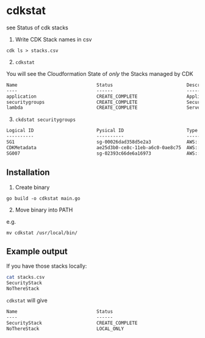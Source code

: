 # cdkstat

see Status of cdk stacks

1) Write CDK Stack names in csv

`cdk ls > stacks.csv`

2) `cdkstat`

You will see the Cloudformation State of *only* the Stacks managed by CDK

```txt
Name                             Status                           Description
----                             ------                           -----------
application                      CREATE_COMPLETE                  Application Server
securitygroups                   CREATE_COMPLETE                  Security Groups
lambda                           CREATE_COMPLETE                  Serverless Stuff
```

3) `ckdstat securitygroups`

```txt
Logical ID                       Pysical ID                       Type                             Status
----------                       ----------                       -----------                      -----------
SG1                              sg-00026dad358d5e2a3             AWS::EC2::SecurityGroup          CREATE_COMPLETE
CDKMetadata                      ae25d3b0-ce8c-11eb-a6c0-0ae8c75  AWS::CDK::Metadata               CREATE_COMPLETE
SG007                            sg-02393c66de6a16973             AWS::EC2::SecurityGroup          CREATE_COMPLETE
```


## Installation

1. Create binary

`go build -o cdkstat main.go`

2. Move binary into PATH

e.g.

`mv cdkstat /usr/local/bin/`

## Example output

If you have those stacks locally:

```bash
cat stacks.csv
SecurityStack
NoThereStack
```



`cdkstat` will give

```txt
Name                             Status
----                             ------
SecurityStack                    CREATE_COMPLETE
NoThereStack                     LOCAL_ONLY
```
